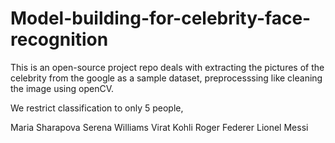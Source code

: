 # Model-building-for-celebrity-face-recognition
This is an open-source project repo deals with extracting the pictures of the celebrity from the google as a sample dataset, preprocesssing like cleaning the image using openCV.

We restrict classification to only 5 people,

Maria Sharapova
Serena Williams
Virat Kohli
Roger Federer
Lionel Messi
